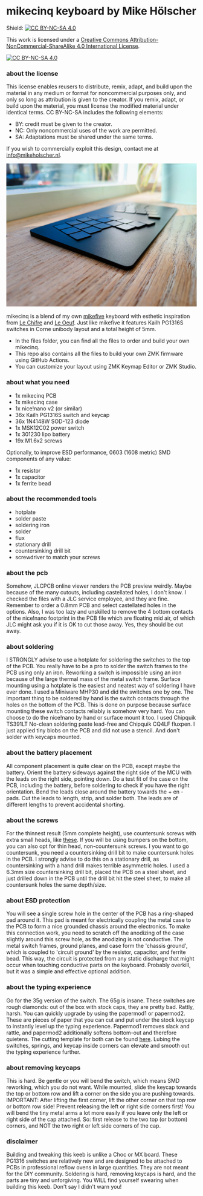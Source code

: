 # mikecinq keyboard by Mike Hölscher

Shield: [![CC BY-NC-SA 4.0][cc-by-nc-sa-shield]][cc-by-nc-sa]

This work is licensed under a
[Creative Commons Attribution-NonCommercial-ShareAlike 4.0 International License][cc-by-nc-sa].

[![CC BY-NC-SA 4.0][cc-by-nc-sa-image]][cc-by-nc-sa]

[cc-by-nc-sa]: http://creativecommons.org/licenses/by-nc-sa/4.0/
[cc-by-nc-sa-image]: https://licensebuttons.net/l/by-nc-sa/4.0/88x31.png
[cc-by-nc-sa-shield]: https://img.shields.io/badge/License-CC%20BY--NC--SA%204.0-lightgrey.svg

### about the license
This license enables reusers to distribute, remix, adapt, and build upon the material in any medium or format for noncommercial purposes only, and only so long as attribution is given to the creator. If you remix, adapt, or build upon the material, you must license the modified material under identical terms. CC BY-NC-SA includes the following elements:

- BY: credit must be given to the creator.
- NC: Only noncommercial uses of the work are permitted.
- SA: Adaptations must be shared under the same terms.

If you wish to commercially exploit this design, contact me at info@mikeholscher.nl.

![](images/mikecinq1.jpg)

mikecinq is a blend of my own [mikefive](https://github.com/mikeholscher/zmk-config-mikefive) keyboard with esthetic inspiration from [Le Chifre](https://github.com/tominabox1/Le-Chiffre-Keyboard) and [Le Oeuf](https://github.com/eggsworks/le-oeuf).
Just like mikefive it features Kailh PG1316S switches in Corne unibody layout and a total height of 5mm.

- In the files folder, you can find all the files to order and build your own mikecinq.
- This repo also contains all the files to build your own ZMK firmware using GitHub Actions.
- You can customize your layout using ZMK Keymap Editor or ZMK Studio.

### about what you need
- 1x mikecinq PCB
- 1x mikecinq case
- 1x nice!nano v2 (or similar)
- 36x Kailh PG1316S switch and keycap
- 36x 1N4148W SOD-123 diode
- 1x MSK12C02 power switch
- 1x 301230 lipo battery
- 19x M1.6x2 screws

Optionally, to improve ESD performance, 0603 (1608 metric) SMD components of any value:
- 1x resistor
- 1x capacitor
- 1x ferrite bead

### about the recommended tools
- hotplate
- solder paste
- soldering iron
- solder
- flux
- stationary drill
- countersinking drill bit
- screwdriver to match your screws

### about the pcb
Somehow, JLCPCB online viewer renders the PCB preview weirdly. Maybe because of the many cutouts, including castellated holes, I don't know. I checked the files with a JLC service employee, and they are fine. Remember to order a 0.8mm PCB and select castellated holes in the options. Also, I was too lazy and unskilled to remove the 4 bottom contacts of the nice!nano footprint in the PCB file which are floating mid air, of which JLC might ask you if it is OK to cut those away. Yes, they should be cut away.

### about soldering
I STRONGLY advise to use a hotplate for soldering the switches to the top of the PCB. You really have to be a pro to solder the switch frames to the PCB using only an iron. Reworking a switch is impossible using an iron because of the large thermal mass of the metal switch frame. Surface mounting using a hotplate is the easiest and neatest way of soldering I have ever done. I used a Miniware MHP30 and did the switches one by one. The important thing to be soldered by hand is the switch contacts through the holes on the bottom of the PCB. This is done on purpose because surface mounting these switch contacts reliably is somehow very hard. You can choose to do the nice!nano by hand or surface mount it too. I used Chipquik TS391LT No-clean soldering paste lead-free and Chipquik CQ4LF fluxpen. I just applied tiny blobs on the PCB and did not use a stencil. And don't solder with keycaps mounted.

### about the battery placement
All component placement is quite clear on the PCB, except maybe the battery. Orient the battery sideways against the right side of the MCU with the leads on the right side, pointing down. Do a test fit of the case on the PCB, including the battery, before soldering to check if you have the right orientation. Bend the leads close around the battery towards the + en - pads. Cut the leads to length, strip, and solder both. The leads are of different lengths to prevent accidental shorting.

### about the screws
For the thinnest result (5mm complete height), use countersunk screws with extra small heads, like [these](https://www.ebay.nl/itm/185164561040?var=694434686738). If you will be using bumpers on the bottom, you can also opt for thin head, non-countersunk screws. I you want to go countersunk, you need a countersinking drill bit to make countersunk holes in the PCB. I strongly advise to do this on a stationary drill, as countersinking with a hand drill makes terrible asymmetric holes. I used a 6.3mm size countersinking drill bit, placed the PCB on a steel sheet, and just drilled down in the PCB until the drill bit hit the steel sheet, to make all countersunk holes the same depth/size.

### about ESD protection
You will see a single screw hole in the center of the PCB has a ring-shaped pad around it. This pad is meant for electrically coupling the metal case to the PCB to form a nice grounded chassis around the electronics. To make this connection work, you need to scratch off the anodizing of the case slightly around this screw hole, as the anodizing is not conductive. The metal switch frames, ground planes, and case form the 'chassis ground', which is coupled to 'circuit ground' by the resistor, capacitor, and ferrite bead. This way, the circuit is protected from any static discharge that might occur when touching conductive parts on the keyboard. Probably overkill, but it was a simple and effective optional addition.  

### about the typing experience
Go for the 35g version of the switch. The 65g is insane. These switches are rough diamonds: out of the box with stock caps, they are pretty bad. Rattly, harsh. You can quickly upgrade by using the papermod1 or papermod2. These are pieces of paper that you can cut and put under the stock keycap to instantly level up the typing experience. Papermod1 removes slack and rattle, and papermod2 additionally softens bottom-out and therefore quietens. The cutting template for both can be found [here](https://github.com/mikeholscher/zmk-config-mikefive/tree/main/files/mods). Lubing the switches, springs, and keycap inside corners can elevate and smooth out the typing experience further.

### about removing keycaps
This is hard. Be gentle or you will bend the switch, which means SMD reworking, which you do not want. While mounted, slide the keycap towards the top or bottom row and lift a corner on the side you are pushing towards. IMPORTANT: After lifting the first corner, lift the other corner on that top row or bottom row side! Prevent releasing the left or right side corners first! You will bend the tiny metal arms a lot more easily if you leave only the left or right side of the cap attached. So: first release to the two top (or bottom) corners, and NOT the two right or left side corners of the cap.

### disclaimer
Building and tweaking this keeb is unlike a Choc or MX board. These PG1316 switches are relatively new and are designed to be attached to PCBs in professional reflow ovens in large quantities. They are not meant for the DIY community. Soldering is hard, removing keycaps is hard, and the parts are tiny and unforgiving. You WILL find yourself swearing when building this keeb. Don't say I didn't warn you!




